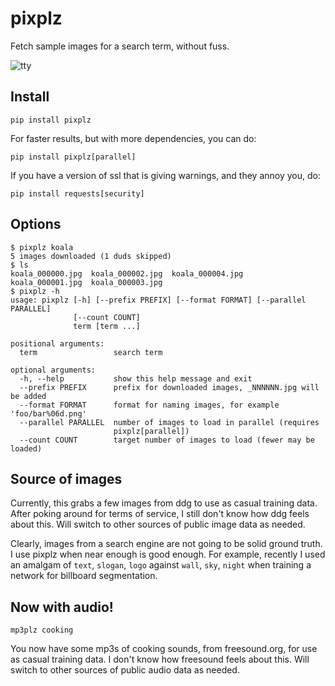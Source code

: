 pixplz
======

Fetch sample images for a search term, without fuss.

![tty](https://cloud.githubusercontent.com/assets/118367/22622250/b9973962-eb03-11e6-8b54-7a1d49497a04.gif)

Install
-------

```
pip install pixplz
```

For faster results, but with more dependencies, you can do:

```
pip install pixplz[parallel]
```

If you have a version of ssl that is giving warnings, and they annoy you, do:

```
pip install requests[security]
```

Options
-------

```
$ pixplz koala
5 images downloaded (1 duds skipped)
$ ls
koala_000000.jpg  koala_000002.jpg  koala_000004.jpg
koala_000001.jpg  koala_000003.jpg
$ pixplz -h
usage: pixplz [-h] [--prefix PREFIX] [--format FORMAT] [--parallel PARALLEL]
              [--count COUNT]
              term [term ...]

positional arguments:
  term                 search term

optional arguments:
  -h, --help           show this help message and exit
  --prefix PREFIX      prefix for downloaded images, _NNNNNN.jpg will be added
  --format FORMAT      format for naming images, for example 'foo/bar%06d.png'
  --parallel PARALLEL  number of images to load in parallel (requires
                       pixplz[parallel])
  --count COUNT        target number of images to load (fewer may be loaded)
```

Source of images
----------------

Currently, this grabs a few images from ddg to use as casual training data.
After poking around for terms of service, I still don't know how ddg feels
about this.  Will switch to other sources of public image data as needed.

Clearly, images from a search engine are not going to be solid ground truth.
I use pixplz when near enough is good enough. For example, recently
I used an amalgam of `text`, `slogan`, `logo`
against `wall`, `sky`, `night` when training a network for billboard segmentation.

Now with audio!
---------------

```
mp3plz cooking
```

You now have some mp3s of cooking sounds, from freesound.org, for use as
casual training data.  I don't know how freesound feels about this.
Will switch to other sources of public audio data as needed.
